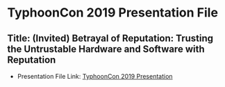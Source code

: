 # TyphoonCon 2019 Presentation File
## Title: (Invited) Betrayal of Reputation: Trusting the Untrustable Hardware and Software with Reputation 
 - Presentation File Link: [TyphoonCon 2019 Presentation](https://github.com/kkamagui/papers/blob/master/typhooncon-2019/presentation.pdf)

